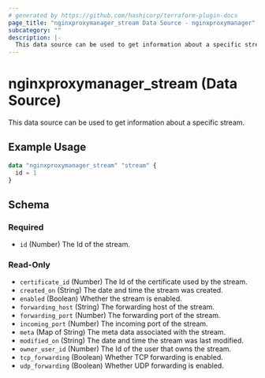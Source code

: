 ```yaml
---
# generated by https://github.com/hashicorp/terraform-plugin-docs
page_title: "nginxproxymanager_stream Data Source - nginxproxymanager"
subcategory: ""
description: |-
  This data source can be used to get information about a specific stream.
---
```


# nginxproxymanager_stream (Data Source)

This data source can be used to get information about a specific stream.

## Example Usage

```terraform
data "nginxproxymanager_stream" "stream" {
  id = 1
}
```

<!-- schema generated by tfplugindocs -->
## Schema

### Required

- `id` (Number) The Id of the stream.

### Read-Only

- `certificate_id` (Number) The Id of the certificate used by the stream.
- `created_on` (String) The date and time the stream was created.
- `enabled` (Boolean) Whether the stream is enabled.
- `forwarding_host` (String) The forwarding host of the stream.
- `forwarding_port` (Number) The forwarding port of the stream.
- `incoming_port` (Number) The incoming port of the stream.
- `meta` (Map of String) The meta data associated with the stream.
- `modified_on` (String) The date and time the stream was last modified.
- `owner_user_id` (Number) The Id of the user that owns the stream.
- `tcp_forwarding` (Boolean) Whether TCP forwarding is enabled.
- `udp_forwarding` (Boolean) Whether UDP forwarding is enabled.
